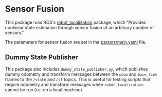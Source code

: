 # Sensor Fusion

This package runs ROS's [robot_localization](http://wiki.ros.org/robot_localization) package, which "Provides nonlinear state estimation through sensor fusion of an arbitrary number of sensors."

The parameters for sensor fusion are set in the [params/main.yaml](params/main.yaml) file.

## Dummy State Publisher
This package also includes `dummy_state_publisher.py`, which publishes dummy odometry and transform messages between the `odom` and `base_link` frames to the `/state` and `/tf` topics. This is useful for testing scripts that require odometry and transform messages when `robot_localization` cannot be run (i.e. on a local machine).